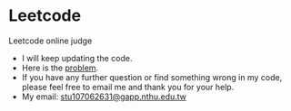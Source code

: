 # Leetcode
Leetcode online judge
* I will keep updating the code.
* Here is the [problem](https://leetcode.com/problemset/all/). 
* If you have any further question or find something wrong in my code, please feel free to email me and thank you for your help.
* My email: stu107062631@gapp.nthu.edu.tw
